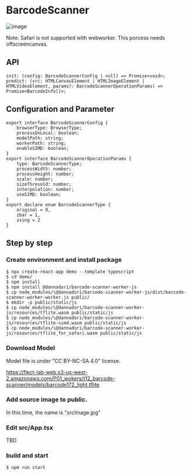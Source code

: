 # BarcodeScanner

![image](https://user-images.githubusercontent.com/48346627/118266526-b1ecb780-b4f5-11eb-9c25-d32a42e852ce.gif)

Note: Safari is not supported with webworker. This porcess needs offscreencanvas.

## API

```
init: (config: BarcodeScannerConfig | null) => Promise<void>;
predict: (src: HTMLCanvasElement | HTMLImageElement | HTMLVideoElement, params?: BarcodeScannerOperationParams) => Promise<BarcodeInfo[]>;

```

## Configuration and Parameter
```
export interface BarcodeScannerConfig {
    browserType: BrowserType;
    processOnLocal: boolean;
    modelPath: string;
    workerPath: string;
    enableSIMD: boolean;
}
export interface BarcodeScannerOperationParams {
    type: BarcodeScannerType;
    processWidth: number;
    processHeight: number;
    scale: number;
    sizeThresold: number;
    interpolation: number;
    useSIMD: boolean;
}
export declare enum BarcodeScannerType {
    original = 0,
    zbar = 1,
    zxing = 2
}
```


## Step by step
### Create environment and install package
```
$ npx create-react-app demo --template typescript
$ cd demo/
$ npm install
$ npm install @dannadori/barcode-scanner-worker-js
$ cp node_modules/\@dannadori/barcode-scanner-worker-js/dist/barcode-scanner-worker-worker.js public/
$ mkdir -p public/static/js
$ cp node_modules/\@dannadori/barcode-scanner-worker-js/resources/tflite.wasm public/static/js
$ cp node_modules/\@dannadori/barcode-scanner-worker-js/resources/tflite-simd.wasm public/static/js
$ cp node_modules/\@dannadori/barcode-scanner-worker-js/resources/tflite_for_safari.wasm public/static/js
```

### Download Model
Model file is under "CC BY-NC-SA 4.0" license.

https://flect-lab-web.s3-us-west-2.amazonaws.com/P01_wokers/t12_barcode-scanner/models/barcode172_light.tflite


### Add source image to public. 
In this time, the name is "srcImage.jpg"

### Edit src/App.tsx
TBD

### build and start

```
$ npm run start
```




